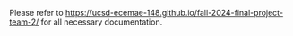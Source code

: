 Please refer to https://ucsd-ecemae-148.github.io/fall-2024-final-project-team-2/ for all necessary documentation.
